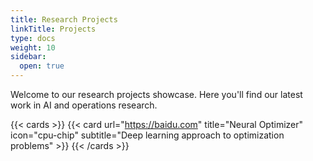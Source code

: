 ```yaml
---
title: Research Projects
linkTitle: Projects
type: docs
weight: 10
sidebar:
  open: true
---
```


Welcome to our research projects showcase. Here you'll find our latest work in AI and operations research.

{{< cards >}}
  {{< card url="https://baidu.com" title="Neural Optimizer" icon="cpu-chip" subtitle="Deep learning approach to optimization problems" >}}
{{< /cards >}}